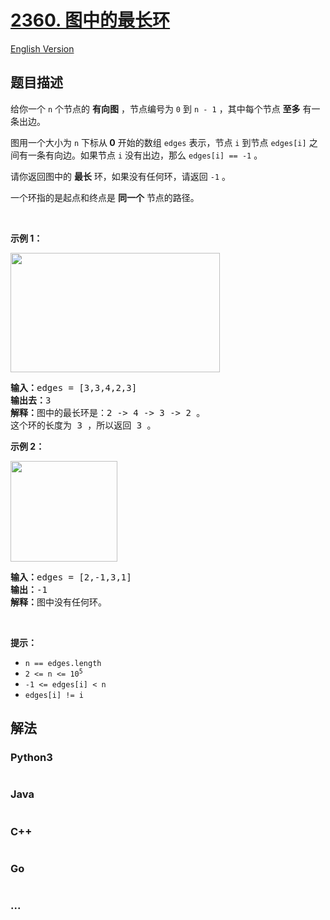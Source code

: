 # [2360. 图中的最长环](https://leetcode.cn/problems/longest-cycle-in-a-graph)

[English Version](/solution/2300-2399/2360.Longest%20Cycle%20in%20a%20Graph/README_EN.md)

## 题目描述

<!-- 这里写题目描述 -->

<p>给你一个 <code>n</code>&nbsp;个节点的 <b>有向图</b>&nbsp;，节点编号为&nbsp;<code>0</code>&nbsp;到&nbsp;<code>n - 1</code>&nbsp;，其中每个节点&nbsp;<strong>至多</strong>&nbsp;有一条出边。</p>

<p>图用一个大小为 <code>n</code>&nbsp;下标从<strong>&nbsp;0</strong>&nbsp;开始的数组&nbsp;<code>edges</code>&nbsp;表示，节点 <code>i</code>&nbsp;到节点&nbsp;<code>edges[i]</code>&nbsp;之间有一条有向边。如果节点&nbsp;<code>i</code>&nbsp;没有出边，那么&nbsp;<code>edges[i] == -1</code>&nbsp;。</p>

<p>请你返回图中的 <strong>最长</strong>&nbsp;环，如果没有任何环，请返回 <code>-1</code>&nbsp;。</p>

<p>一个环指的是起点和终点是 <strong>同一个</strong>&nbsp;节点的路径。</p>

<p>&nbsp;</p>

<p><strong>示例 1：</strong></p>

<p><img alt="" src="https://assets.leetcode.com/uploads/2022/06/08/graph4drawio-5.png" style="width: 335px; height: 191px;" /></p>

<pre>
<b>输入：</b>edges = [3,3,4,2,3]
<b>输出去：</b>3
<b>解释：</b>图中的最长环是：2 -&gt; 4 -&gt; 3 -&gt; 2 。
这个环的长度为 3 ，所以返回 3 。
</pre>

<p><strong>示例 2：</strong></p>

<p><img alt="" src="https://assets.leetcode.com/uploads/2022/06/07/graph4drawio-1.png" style="width: 171px; height: 161px;" /></p>

<pre>
<b>输入：</b>edges = [2,-1,3,1]
<b>输出：</b>-1
<b>解释：</b>图中没有任何环。
</pre>

<p>&nbsp;</p>

<p><strong>提示：</strong></p>

<ul>
	<li><code>n == edges.length</code></li>
	<li><code>2 &lt;= n &lt;= 10<sup>5</sup></code></li>
	<li><code>-1 &lt;= edges[i] &lt; n</code></li>
	<li><code>edges[i] != i</code></li>
</ul>


## 解法

<!-- 这里可写通用的实现逻辑 -->

<!-- tabs:start -->

### **Python3**

<!-- 这里可写当前语言的特殊实现逻辑 -->

```python

```

### **Java**

<!-- 这里可写当前语言的特殊实现逻辑 -->

```java

```

### **C++**

```cpp

```

### **Go**

```go

```

### **...**

```

```

<!-- tabs:end -->